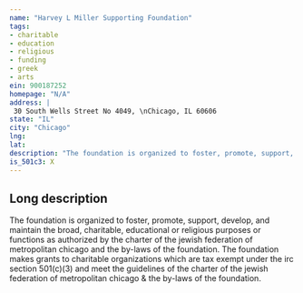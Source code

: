 ```yaml
---
name: "Harvey L Miller Supporting Foundation"
tags:
- charitable
- education
- religious
- funding
- greek
- arts
ein: 900187252
homepage: "N/A"
address: |
 30 South Wells Street No 4049, \nChicago, IL 60606
state: "IL"
city: "Chicago"
lng: 
lat: 
description: "The foundation is organized to foster, promote, support, develop, and maintain the broad, charitable, educational or religious purposes or functions as authorized by the charter of the jewish federation of metropolitan chicago and the by-laws of the foundation. "
is_501c3: X
---
```


## Long description

The foundation is organized to foster, promote, support, develop, and maintain the broad, charitable, educational or religious purposes or functions as authorized by the charter of the jewish federation of metropolitan chicago and the by-laws of the foundation. The foundation makes grants to charitable organizations which are tax exempt under the irc section 501(c)(3) and meet the guidelines of the charter of the jewish federation of metropolitan chicago & the by-laws of the foundation. 
